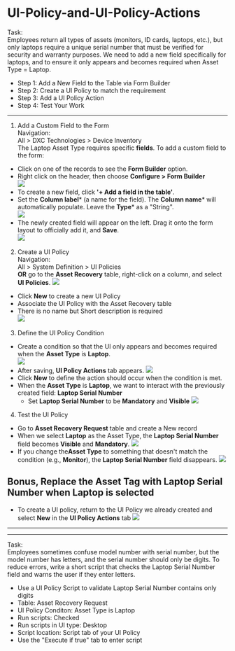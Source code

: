 # UI-Policy-and-UI-Policy-Actions

Task: <br>
Employees return all types of assets (monitors, ID cards, laptops, etc.), but only laptops require a unique serial number that must be verified for security and warranty purposes. We need to add a new field specifically for laptops, and to ensure it only appears and becomes required when Asset Type = Laptop. <br>
- Step 1: Add a New Field to the Table via Form Builder
- Step 2: Create a UI Policy to match the requirement
- Step 3: Add a UI Policy Action
- Step 4: Test Your Work
------------------------------------------------------------------------------------------------------------
1. Add a Custom Field to the Form<br>
Navigation: <br>
All > DXC Technologies > Device Inventory <br>
The Laptop Asset Type requires specific **fields**. To add a custom field to the form: <br>
- Click on one of the records to see the **Form Builder** option.  <br>
- Right click on the header, then choose **Configure > Form Builder** <br>
![](https://github.com/CodeWithLuwam/ServiceNow-UI-Policy-and-UI-Policy-Actions/blob/main/Images/Click%20on%20one%20of%20the%20records%20to%20show%20Form%20Builder%20option.png?raw=true)
- To create a new field, click **'+ Add a field in the table'**.
- Set the **Column label*** (a name for the field). The **Column name*** will automatically populate. Leave the **Type*** as a "String". <br>
![](https://github.com/CodeWithLuwam/ServiceNow-UI-Policy-and-UI-Policy-Actions/blob/main/Images/Name%20the%20field%20we%20have%20created.png?raw=true)
- The newly created field will appear on the left. Drag it onto the form layout to officially add it, and **Save**. <br>
![](https://github.com/CodeWithLuwam/ServiceNow-UI-Policy-and-UI-Policy-Actions/blob/main/Images/New%20field%20added.png?raw=true) <br>
2. Create a UI Policy <br>
 Navigation: <br>
All > System Definition > UI Policies <br>
**OR** go to the **Asset Recovery** table, right-click on a column, and select **UI Policies**.
![](https://github.com/CodeWithLuwam/ServiceNow-UI-Policy-and-UI-Policy-Actions/blob/main/Images/UI%20Policies.png?raw=true)
 - Click **New** to create a new UI Policy <br>
 - Associate the UI Policy with the Asset Recovery table <br>
 - There is no name but Short description is required <br>
![](https://github.com/CodeWithLuwam/ServiceNow-UI-Policy-and-UI-Policy-Actions/blob/main/Images/Short%20Description%20for%20UI%20Policy.png?raw=true)
3. Define the UI Policy Condition
- Create a condition so that the UI only appears and becomes required when the **Asset Type** is **Laptop**. <br>
![](https://github.com/CodeWithLuwam/ServiceNow-UI-Policy-and-UI-Policy-Actions/blob/main/Images/UI%20appears%20when%20Asset%20Type%20is%20laptop.png?raw=true)
- After saving, **UI Policy Actions** tab appears.
![](https://github.com/CodeWithLuwam/ServiceNow-UI-Policy-and-UI-Policy-Actions/blob/main/Images/UI%20Policy%20Actions%20tab.png?raw=true)
- Click **New** to define the action should occur when the condition is met. <br>
- When the **Asset Type** is **Laptop**, we want to interact with the previously created field: **Laptop Serial Number** <br>
  - Set **Laptop Serial Number** to be **Mandatory** and **Visible**
    ![](https://github.com/CodeWithLuwam/ServiceNow-UI-Policy-and-UI-Policy-Actions/blob/main/Images/New%20Record%20of%20New%20UI%20Policy%20Action.png?raw=true)
4. Test the UI Policy <br>
- Go to **Asset Recovery Request** table and create a New record
- When we select **Laptop** as the Asset Type, the **Laptop Serial Number** field becomes **Visible** and **Mandatory**.
![](https://github.com/CodeWithLuwam/ServiceNow-UI-Policy-and-UI-Policy-Actions/blob/main/Images/Create%20New%20record%20to%20Test%20the%20Asset%20Type.png?raw=true)
- If you change the**Asset Type**  to something that doesn't match the condition (e.g., **Monitor**), the **Laptop Serial Number** field disappears.
![](https://github.com/CodeWithLuwam/ServiceNow-UI-Policy-and-UI-Policy-Actions/blob/main/Images/When%20Condition%20is%20Not%20Met.png?raw=true)

## Bonus, Replace the Asset Tag with **Laptop Serial Number** when Laptop is selected <br>
-  To create a UI policy, return to the UI Policy we already created and select **New** in the **UI Policy Actions** tab
  ![](https://github.com/CodeWithLuwam/ServiceNow-UI-Policy-and-UI-Policy-Actions/blob/main/Images/Select%20New%20in%20the%20UI%20Policy%20Action.png?raw=true)

------------------------------------------------------------------------------------------------------------
------------------------------------------------------------------------------------------------------------
Task: <br>
Employees sometimes confuse model number with serial number, but the model number has letters, and the serial number should only be digits. To reduce errors, write a short script that checks the Laptop Serial Number field and warns the user if they enter letters.

- Use a UI Policy Script to validate Laptop Serial Number contains only digits
- Table: Asset Recovery Request
- UI Policy Conditon: Asset Type is Laptop
- Run scripts: Checked
- Run scripts in UI type: Desktop
- Script location: Script tab of your UI Policy
- Use the "Execute if true" tab to enter script <br>
<br>
